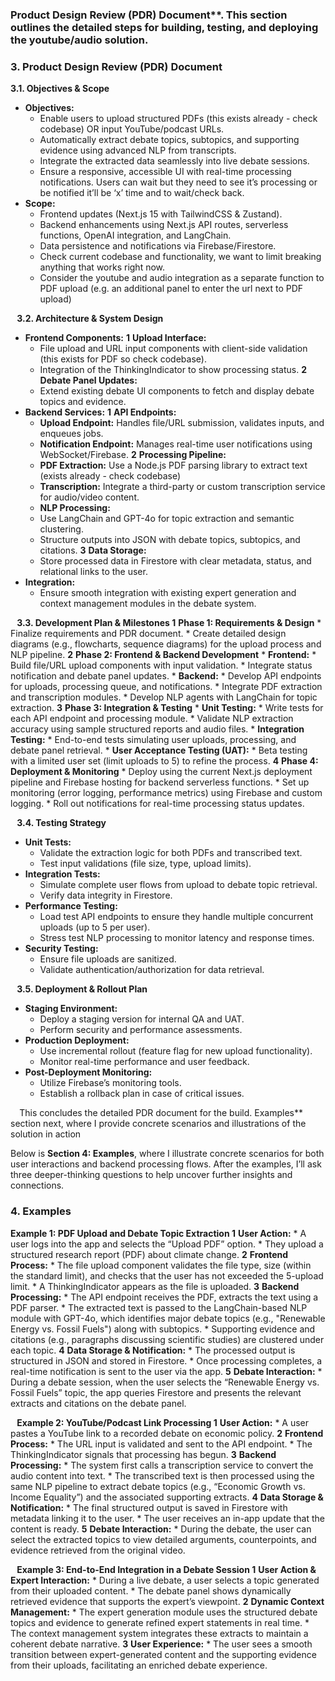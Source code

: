 ### Product Design Review (PDR) Document**. This section outlines the detailed steps for building, testing, and deploying the youtube/audio solution.

### 3. Product Design Review (PDR) Document
**3.1. Objectives & Scope**
* **Objectives:**
  * Enable users to upload structured PDFs (this exists already - check codebase) OR input YouTube/podcast URLs.
  * Automatically extract debate topics, subtopics, and supporting evidence using advanced NLP from transcripts.
  * Integrate the extracted data seamlessly into live debate sessions.
  * Ensure a responsive, accessible UI with real-time processing notifications. Users can wait but they need to see it’s processing or be notified it’ll be ‘x’ time and to wait/check back.
* **Scope:**
  * Frontend updates (Next.js 15 with TailwindCSS & Zustand).
  * Backend enhancements using Next.js API routes, serverless functions, OpenAI integration, and LangChain.
  * Data persistence and notifications via Firebase/Firestore.
  * Check current codebase and functionality, we want to limit breaking anything that works right now.
  * Consider the youtube and audio integration as a separate function to PDF upload (e.g. an additional panel to enter the url next to PDF upload)

⠀**3.2. Architecture & System Design**
* **Frontend Components:**
  **1** **Upload Interface:**
  * File upload and URL input components with client-side validation (this exists for PDF so check codebase).
  * Integration of the ThinkingIndicator to show processing status.
  **2** **Debate Panel Updates:**
  * Extend existing debate UI components to fetch and display debate topics and evidence.
* **Backend Services:**
  **1** **API Endpoints:**
  * **Upload Endpoint:** Handles file/URL submission, validates inputs, and enqueues jobs.
  * **Notification Endpoint:** Manages real-time user notifications using WebSocket/Firebase.
  **2** **Processing Pipeline:**
  * **PDF Extraction:** Use a Node.js PDF parsing library to extract text (exists already - check codebase)
  * **Transcription:** Integrate a third-party or custom transcription service for audio/video content.
  * **NLP Processing:**
  * Use LangChain and GPT-4o for topic extraction and semantic clustering.
  * Structure outputs into JSON with debate topics, subtopics, and citations.
  **3** **Data Storage:**
  * Store processed data in Firestore with clear metadata, status, and relational links to the user.
* **Integration:**
  * Ensure smooth integration with existing expert generation and context management modules in the debate system.

⠀**3.3. Development Plan & Milestones
1** **Phase 1: Requirements & Design**
	* Finalize requirements and PDR document.
	* Create detailed design diagrams (e.g., flowcharts, sequence diagrams) for the upload process and NLP pipeline.
**2** **Phase 2: Frontend & Backend Development**
	* **Frontend:**
		* Build file/URL upload components with input validation.
		* Integrate status notification and debate panel updates.
	* **Backend:**
		* Develop API endpoints for uploads, processing queue, and notifications.
		* Integrate PDF extraction and transcription modules.
		* Develop NLP agents with LangChain for topic extraction.
**3** **Phase 3: Integration & Testing**
	* **Unit Testing:**
		* Write tests for each API endpoint and processing module.
		* Validate NLP extraction accuracy using sample structured reports and audio files.
	* **Integration Testing:**
		* End-to-end tests simulating user uploads, processing, and debate panel retrieval.
	* **User Acceptance Testing (UAT):**
		* Beta testing with a limited user set (limit uploads to 5) to refine the process.
**4** **Phase 4: Deployment & Monitoring**
	* Deploy using the current Next.js deployment pipeline and Firebase hosting for backend serverless functions.
	* Set up monitoring (error logging, performance metrics) using Firebase and custom logging.
	* Roll out notifications for real-time processing status updates.

⠀**3.4. Testing Strategy**
* **Unit Tests:**
  * Validate the extraction logic for both PDFs and transcribed text.
  * Test input validations (file size, type, upload limits).
* **Integration Tests:**
  * Simulate complete user flows from upload to debate topic retrieval.
  * Verify data integrity in Firestore.
* **Performance Testing:**
  * Load test API endpoints to ensure they handle multiple concurrent uploads (up to 5 per user).
  * Stress test NLP processing to monitor latency and response times.
* **Security Testing:**
  * Ensure file uploads are sanitized.
  * Validate authentication/authorization for data retrieval.

⠀**3.5. Deployment & Rollout Plan**
* **Staging Environment:**
  * Deploy a staging version for internal QA and UAT.
  * Perform security and performance assessments.
* **Production Deployment:**
  * Use incremental rollout (feature flag for new upload functionality).
  * Monitor real-time performance and user feedback.
* **Post-Deployment Monitoring:**
  * Utilize Firebase’s monitoring tools.
  * Establish a rollback plan in case of critical issues.

⠀
This concludes the detailed PDR document for the build. 
Examples** section next, where I provide concrete scenarios and illustrations of the solution in action

Below is **Section 4: Examples**, where I illustrate concrete scenarios for both user interactions and backend processing flows. After the examples, I’ll ask three deeper-thinking questions to help uncover further insights and connections.

### 4. Examples
**Example 1: PDF Upload and Debate Topic Extraction
1** **User Action:**
	* A user logs into the app and selects the “Upload PDF” option.
	* They upload a structured research report (PDF) about climate change.
**2** **Frontend Process:**
	* The file upload component validates the file type, size (within the standard limit), and checks that the user has not exceeded the 5-upload limit.
	* A ThinkingIndicator appears as the file is uploaded.
**3** **Backend Processing:**
	* The API endpoint receives the PDF, extracts the text using a PDF parser.
	* The extracted text is passed to the LangChain-based NLP module with GPT-4o, which identifies major debate topics (e.g., "Renewable Energy vs. Fossil Fuels") along with subtopics.
	* Supporting evidence and citations (e.g., paragraphs discussing scientific studies) are clustered under each topic.
**4** **Data Storage & Notification:**
	* The processed output is structured in JSON and stored in Firestore.
	* Once processing completes, a real-time notification is sent to the user via the app.
**5** **Debate Interaction:**
	* During a debate session, when the user selects the “Renewable Energy vs. Fossil Fuels” topic, the app queries Firestore and presents the relevant extracts and citations on the debate panel.

⠀**Example 2: YouTube/Podcast Link Processing
1** **User Action:**
	* A user pastes a YouTube link to a recorded debate on economic policy.
**2** **Frontend Process:**
	* The URL input is validated and sent to the API endpoint.
	* The ThinkingIndicator signals that processing has begun.
**3** **Backend Processing:**
	* The system first calls a transcription service to convert the audio content into text.
	* The transcribed text is then processed using the same NLP pipeline to extract debate topics (e.g., “Economic Growth vs. Income Equality”) and the associated supporting extracts.
**4** **Data Storage & Notification:**
	* The final structured output is saved in Firestore with metadata linking it to the user.
	* The user receives an in-app update that the content is ready.
**5** **Debate Interaction:**
	* During the debate, the user can select the extracted topics to view detailed arguments, counterpoints, and evidence retrieved from the original video.

⠀**Example 3: End-to-End Integration in a Debate Session
1** **User Action & Expert Interaction:**
	* During a live debate, a user selects a topic generated from their uploaded content.
	* The debate panel shows dynamically retrieved evidence that supports the expert’s viewpoint.
**2** **Dynamic Context Management:**
	* The expert generation module uses the structured debate topics and evidence to generate refined expert statements in real time.
	* The context management system integrates these extracts to maintain a coherent debate narrative.
**3** **User Experience:**
	* The user sees a smooth transition between expert-generated content and the supporting evidence from their uploads, facilitating an enriched debate experience.

